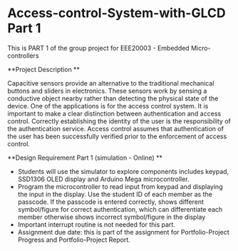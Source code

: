 # Access-control-System-with-GLCD Part 1

This is PART 1 of the group project for EEE20003 - Embedded Micro-controllers

**Project Description **

Capacitive sensors provide an alternative to the traditional mechanical buttons 
and sliders in electronics. These sensors work by sensing a conductive object 
nearby rather than detecting the physical state of the device. One of the 
applications is for the access control system. It is important to make a clear 
distinction between authentication and access control. Correctly establishing 
the identity of the user is the responsibility of the authentication service. 
Access control assumes that authentication of the user has been successfully 
verified prior to the enforcement of access control. 

**Design Requirement Part 1 (simulation - Online) **
* Students will use the simulator to explore components includes 
keypad, SSD1306 OLED display and Arduino Mega microcontroller. 
* Program the microcontroller to read input from keypad and displaying 
the input in the display. Use the student ID of each member as the 
passcode. If the passcode is entered correctly, shows different 
symbol/figure for correct authentication, which can differentiate each 
member otherwise shows incorrect symbol/figure in the display 
* Important interrupt routine is not needed for this part.  
* Assignment due date: this is part of the assignment for Portfolio-Project 
Progress and Portfolio-Project Report. 
